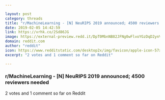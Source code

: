 ```yaml
---

layout: post
category: threads
title: "r/MachineLearning - [N] NeuRIPS 2019 announced; 4500 reviewers needed"
date: 2019-02-05 14:42:59
link: https://vrhk.co/2Sd86JG
image: https://external-preview.redd.it/DpT0MbnNB82JFNg0wFlvoYGzDqD2ynVuWVLRGuhCq0I.jpg?auto=webp&s=6dd775d40535d771f4d937285309d29c40e6a791
domain: reddit.com
author: "reddit"
icon: https://www.redditstatic.com/desktop2x/img/favicon/apple-icon-57x57.png
excerpt: "2 votes and 1 comment so far on Reddit"

---
```


### r/MachineLearning - [N] NeuRIPS 2019 announced; 4500 reviewers needed

2 votes and 1 comment so far on Reddit